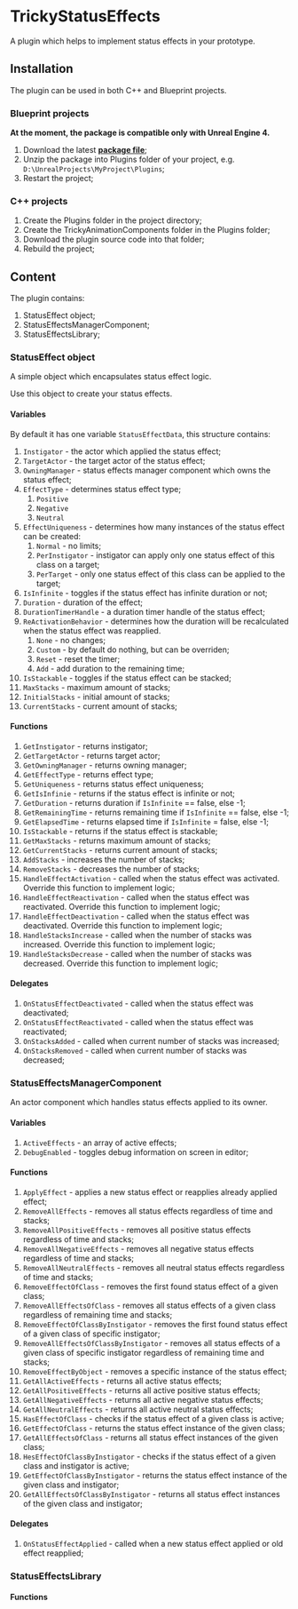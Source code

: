 ﻿# TrickyStatusEffects 

A plugin which helps to implement status effects in your prototype.

## Installation

The plugin can be used in both C++ and Blueprint projects.

### Blueprint projects

**At the moment, the package is compatible only with Unreal Engine 4.**

1. Download the latest [**package file**](https://github.com/TrickyFatCat/TrickyPickups/releases);
2. Unzip the package into Plugins folder of your project, e.g. `D:\UnrealProjects\MyProject\Plugins`;
3. Restart the project;

### C++ projects

1. Create the Plugins folder in the project directory;
2. Create the TrickyAnimationComponents folder in the Plugins folder;
3. Download the plugin source code into that folder;
4. Rebuild the project;

## Content

The plugin contains:

1. StatusEffect object;
2. StatusEffectsManagerComponent;
3. StatusEffectsLibrary;

### StatusEffect object

A simple object which encapsulates status effect logic.

Use this object to create your status effects.

#### Variables

By default it has one variable `StatusEffectData`, this structure contains:

1. `Instigator` - the actor which applied the status effect;
2. `TargetActor` - the target actor of the status effect;
3. `OwningManager` - status effects manager component which owns the status effect;
4. `EffectType` - determines status effect type;
   1. `Positive`
   2. `Negative`
   3. `Neutral`
5. `EffectUniqueness` - determines how many instances of the status effect can be created:
   1. `Normal` - no limits;
   2. `PerInstigator` - instigator can apply only one status effect of this class on a target;
   3. `PerTarget` - only one status effect of this class can be applied to the target;
6. `IsInfinite` - toggles if the status effect has infinite duration or not;
7. `Duration` - duration of the effect;
8. `DurationTimerHandle` - a duration timer handle of the status effect;
9. `ReActivationBehavior` - determines how the duration will be recalculated when the status effect was reapplied.
   1. `None` - no changes;
   2. `Custom` - by default do nothing, but can be overriden;
   3. `Reset` - reset the timer;
   4. `Add` - add duration to the remaining time;
10. `IsStackable` - toggles if the status effect can be stacked;
11. `MaxStacks` - maximum amount of stacks;
12. `InitialStacks` - initial amount of stacks;
13. `CurrentStacks` - current amount of stacks;

#### Functions

1. `GetInstigator` - returns instigator;
2. `GetTargetActor` - returns target actor;
3. `GetOwningManager` - returns owning manager;
4. `GetEffectType` - returns effect type;
5. `GetUniqueness` - returns status effect uniqueness;
6. `GetIsInfinie` - returns if the status effect is infinite or not;
7. `GetDuration` - returns duration if `IsInfinite` == false, else -1;
8. `GetRemainingTime` - returns remaining time if `IsInfinite` == false, else -1;
9. `GetElapsedTime` - returns elapsed time if `IsInfinite` = false, else -1;
10. `IsStackable` - returns if the status effect is stackable;
11. `GetMaxStacks` - returns maximum amount of stacks;
12. `GetCurrentStacks` - returns current amount of stacks;
13. `AddStacks` - increases the number of stacks;
14. `RemoveStacks` - decreases the number of stacks;
15. `HandleEffectActivation` - called when the status effect was activated. Override this function to implement logic;
16. `HandleEffectReactivation`  - called when the status effect was reactivated. Override this function to implement logic;
17. `HandleEffectDeactivation` - called when the status effect was deactivated. Override this function to implement logic;
18. `HandleStacksIncrease` - called when the number of stacks was increased. Override this function to implement logic;
19. `HandleStacksDecrease` - called when the number of stacks was decreased. Override this function to implement logic;

#### Delegates

1. `OnStatusEffectDeactivated` - called when the status effect was deactivated;
2. `OnStatusEffectReactivated` - called when the status effect was reactivated;
3. `OnStacksAdded` - called when current number of stacks was increased;
4. `OnStacksRemoved` - called when current number of stacks was decreased;

### StatusEffectsManagerComponent

An actor component which handles status effects applied to its owner.

#### Variables

1. `ActiveEffects` - an array of active effects;
2. `DebugEnabled` - toggles debug information on screen in editor;

#### Functions

1. `ApplyEffect` - applies a new status effect or reapplies already applied effect;
2. `RemoveAllEffects` - removes all status effects regardless of time and stacks;
3. `RemoveAllPositiveEffects` - removes all positive status effects regardless of time and stacks;
4. `RemoveAllNegativeEffects` - removes all negative status effects regardless of time and stacks;
5. `RemoveAllNeutralEffects` - removes all neutral status effects regardless of time and stacks;
6. `RemoveEffectOfClass` - removes the first found status effect of a given class;
7. `RemoveAllEffectsOfClass` - removes all status effects of a given class regardless of remaining time and stacks;
8. `RemoveEffectOfClassByInstigator` - removes the first found status effect of a given class of specific instigator;
9. `RemoveAllEffectsOfClassByInstigator` - removes all status effects of a given class of specific instigator regardless of remaining time and stacks;
10. `RemoveEffectByObject` - removes a specific instance of the status effect;
11. `GetAllActiveEffects` - returns all active status effects;
12. `GetAllPositiveEffects` - returns all active positive status effects;
13. `GetAllNegativeEffects` - returns all active negative status effects;
14. `GetAllNeutralEffects` - returns all active neutral status effects;
15. `HasEffectOfClass` - checks if the status effect of a given class is active;
16. `GetEffectOfClass` - returns the status effect instance of the given class;
17. `GetAllEffectsOfClass` - returns all status effect instances of the given class;
18. `HesEffectOfClassByInstigator` - checks if the status effect of a given class and instigator is active;
19. `GetEffectOfClassByInstigator` - returns the status effect instance of the given class and instigator;
20. `GetAllEffectsOfClassByInstigator` - returns all status effect instances of the given class and instigator;

#### Delegates

1. `OnStatusEffectApplied` - called when a new status effect applied or old effect reapplied;

### StatusEffectsLibrary

#### Functions
